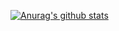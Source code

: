 [![Anurag's github stats](https://github-readme-stats.vercel.app/api?username=bulamen7)](https://github.com/anuraghazra/github-readme-stats)
